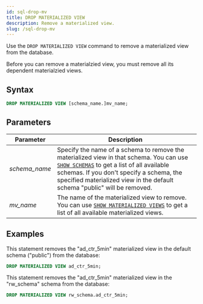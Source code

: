 ```yaml
---
id: sql-drop-mv
title: DROP MATERIALIZED VIEW
description: Remove a materialized view.
slug: /sql-drop-mv
---
```


Use the `DROP MATERIALIZED VIEW` command to remove a materialized view from the database.

Before you can remove a materialzied view, you must remove all its dependent materialzied views.

## Syntax

```sql
DROP MATERIALIZED VIEW [schema_name.]mv_name;
```


## Parameters

|Parameter                  | Description           |
|---------------------------|-----------------------|
|*schema_name*                   |Specify the name of a schema to remove the materialized view in that schema. You can use [`SHOW SCHEMAS`](sql-show-schemas.md) to get a list of all available schemas. If you don't specify a schema, the specified materialized view in the default schema "public" will be removed.|
|*mv_name*                       |The name of the materialized view to remove. You can use [`SHOW MATERIALIZED VIEWS`](sql-show-mv.md) to get a list of all available materialized views.|



## Examples

This statement removes the "ad_ctr_5min" materialized view in the default schema ("public") from the database:

```sql
DROP MATERIALIZED VIEW ad_ctr_5min;
```

This statement removes the "ad_ctr_5min" materialized view in the "rw_schema" schema from the database:

```sql
DROP MATERIALIZED VIEW rw_schema.ad_ctr_5min;
```
